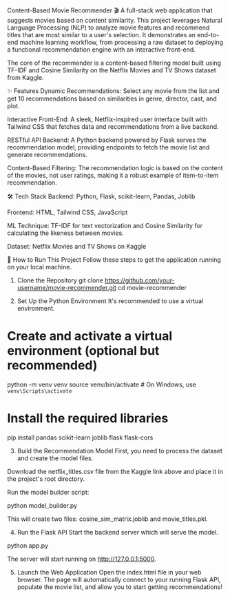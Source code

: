 Content-Based Movie Recommender 🎬
A full-stack web application that suggests movies based on content similarity. This project leverages Natural Language Processing (NLP) to analyze movie features and recommend titles that are most similar to a user's selection. It demonstrates an end-to-end machine learning workflow, from processing a raw dataset to deploying a functional recommendation engine with an interactive front-end.

The core of the recommender is a content-based filtering model built using TF-IDF and Cosine Similarity on the Netflix Movies and TV Shows dataset from Kaggle.

✨ Features
Dynamic Recommendations: Select any movie from the list and get 10 recommendations based on similarities in genre, director, cast, and plot.

Interactive Front-End: A sleek, Netflix-inspired user interface built with Tailwind CSS that fetches data and recommendations from a live backend.

RESTful API Backend: A Python backend powered by Flask serves the recommendation model, providing endpoints to fetch the movie list and generate recommendations.

Content-Based Filtering: The recommendation logic is based on the content of the movies, not user ratings, making it a robust example of item-to-item recommendation.

🛠️ Tech Stack
Backend: Python, Flask, scikit-learn, Pandas, Joblib

Frontend: HTML, Tailwind CSS, JavaScript

ML Technique: TF-IDF for text vectorization and Cosine Similarity for calculating the likeness between movies.

Dataset: Netflix Movies and TV Shows on Kaggle

🚀 How to Run This Project
Follow these steps to get the application running on your local machine.

1. Clone the Repository
git clone https://github.com/your-username/movie-recommender.git
cd movie-recommender

2. Set Up the Python Environment
It's recommended to use a virtual environment.

# Create and activate a virtual environment (optional but recommended)
python -m venv venv
source venv/bin/activate  # On Windows, use `venv\Scripts\activate`

# Install the required libraries
pip install pandas scikit-learn joblib flask flask-cors

3. Build the Recommendation Model
First, you need to process the dataset and create the model files.

Download the netflix_titles.csv file from the Kaggle link above and place it in the project's root directory.

Run the model builder script:

python model_builder.py

This will create two files: cosine_sim_matrix.joblib and movie_titles.pkl.

4. Run the Flask API
Start the backend server which will serve the model.

python app.py

The server will start running on http://127.0.0.1:5000.

5. Launch the Web Application
Open the index.html file in your web browser. The page will automatically connect to your running Flask API, populate the movie list, and allow you to start getting recommendations!
